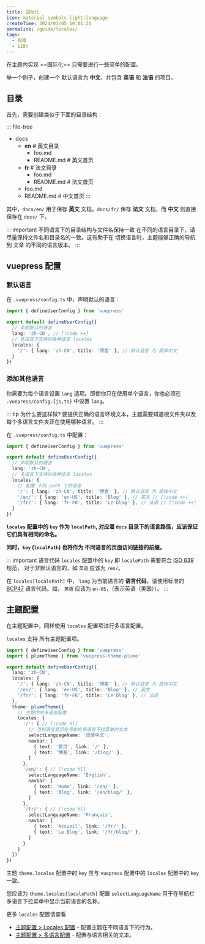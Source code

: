 ```yaml
---
title: 国际化
icon: material-symbols-light:language
createTime: 2024/03/05 10:01:26
permalink: /guide/locales/
tags:
  - 指南
  - i18n
---
```


在主题内实现 ==国际化== 只需要进行一些简单的配置。

举一个例子，创建一个 默认语言为 **中文**，并包含 **英语** 和 **法语** 的项目。

## 目录

首先，需要创建类似于下面的目录结构：

::: file-tree

- docs
  - **en**  \# 英文目录
    - foo.md
    - README.md  \# 英文首页
  - **fr**  \# 法文目录
    - foo.md
    - README.md  \# 法文首页
  - foo.md
  - README.md  \# 中文首页
:::

其中，`docs/en/` 用于保存 **英文** 文档，`docs/fr/` 保存 **法文** 文档，而 **中文** 则直接保存在 `docs/` 下。

::: important 不同语言下的目录结构与文件名保持一致
在不同的语言目录下，请尽量保持文件名和目录名的一致。这有助于在 切换语言时，主题能够正确的导航到 文章
的不同的语言版本。
:::

## vuepress 配置

### 默认语言

在 `.vuepress/config.ts` 中，声明默认的语言：

```ts title=".vuepress/config.ts" twoslash
import { defineUserConfig } from 'vuepress'

export default defineUserConfig({
  // 声明默认的语言
  lang: 'zh-CN', // [!code ++]
  // 多语言下支持的各种语言 locales
  locales: {
    '/': { lang: 'zh-CN', title: '博客' }, // 默认语言 为 简体中文
  }
})
```

### 添加其他语言

你需要为每个语言设置 `lang` 选项。即使你只在使用单个语言，你也必须在 `.vuepress/config.{js,ts}` 中设置 `lang`。

::: tip 为什么要这样做?
要提供正确的语言环境文本，主题需要知道根文件夹以及每个多语言文件夹正在使用哪种语言。
:::

在 `.vuepress/config.ts` 中配置：

```ts title=".vuepress/config.ts" twoslash
import { defineUserConfig } from 'vuepress'

export default defineUserConfig({
  // 声明默认的语言
  lang: 'zh-CN',
  // 多语言下支持的各种语言 locales
  locales: {
    // 配置 不同 path 下的语言
    '/': { lang: 'zh-CN', title: '博客' }, // 默认语言 为 简体中文
    '/en/': { lang: 'en-US', title: 'Blog' }, // 英文 // [!code ++]
    '/fr/': { lang: 'fr-FR', title: 'Le blog' }, // 法语 // [!code ++]
  }
})
```

**`locales` 配置中的 `key` 作为 `localPath`, 对应着 `docs` 目录下的语言路径，应该保证它们具有相同的命名。**

**同时，`key` (`localPath`) 也将作为 不同语言的页面访问链接的前缀。**

::: important 语言代码
`locales` 配置中的 `key` 即 `localePath` 需要符合 [ISO 639](https://zh.wikipedia.org/wiki/ISO_639-1) 规范，
对于非默认语言的，如 `英语` 应该为 `/en/`。

在 `locales[localePath]` 中， `lang` 为当前语言的 **语言代码**，请使用标准的 [BCP47](https://www.ietf.org/rfc/bcp/bcp47.txt) 语言代码。如， `英语` 应该为 `en-US`，（表示英语（美国））。
:::

## 主题配置

在主题配置中，同样使用 `locales` 配置项进行多语言配置。

`locales` 支持 所有主题配置项。

```ts title=".vuepress/config.ts" twoslash
import { defineUserConfig } from 'vuepress'
import { plumeTheme } from 'vuepress-theme-plume'

export default defineUserConfig({
  lang: 'zh-CN',
  locales: {
    '/': { lang: 'zh-CN', title: '博客' }, // 默认语言 为 简体中文
    '/en/': { lang: 'en-US', title: 'Blog' }, // 英文
    '/fr/': { lang: 'fr-FR', title: 'Le blog' }, // 法语
  },
  theme: plumeTheme({
    // 主题内的多语言配置
    locales: {
      '/': { // [!code hl]
        // 当前语言显示在导航栏多语言下拉菜单的文本
        selectLanguageName: '简体中文',
        navbar: [
          { text: '首页', link: '/' },
          { text: '博客', link: '/blog/' },
        ]
      },
      '/en/': { // [!code hl]
        selectLanguageName: 'English',
        navbar: [
          { text: 'Home', link: '/en/' },
          { text: 'Blog', link: '/en/blog/' },
        ]
      },
      '/fr/': { // [!code hl]
        selectLanguageName: 'Français',
        navbar: [
          { text: 'Accueil', link: '/fr/' },
          { text: 'Le Blog', link: '/fr/blog/' },
        ]
      }
    }
  })
})
```

主题 `theme.locales` 配置中的 `key` 应与 `vuepress` 配置中的 `locales` 配置中的 `key` 一致。

您应该为 `theme.locales[localePath]` 配置 `selectLanguageName` 用于在导航栏多语言下拉菜单中显示当前语言的名称。

更多 `locales` 配置请查看

- [主题配置 > Locales 配置](../../config/theme.md#locale-配置) - 配置主题在不同语言下的行为。
- [主题配置 > 多语言配置](../../config/locales.md) - 配置与语言相关的文本。
